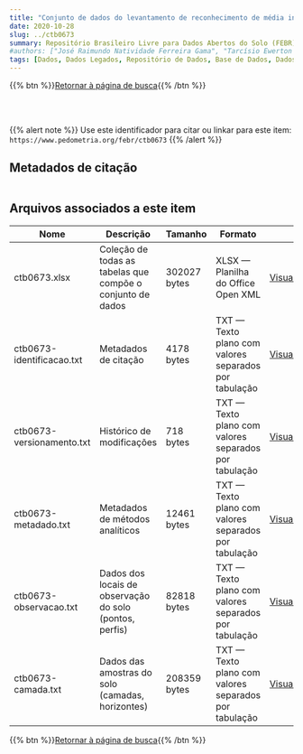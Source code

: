 ```yaml
---
title: "Conjunto de dados do levantamento de reconhecimento de média intensidade 'LEVANTAMENTO DE RECONHECIMENTO DE MÉDIA INTENSIDADE DOS SOLOS E AVALIAÇÃO DA APTIDÃO AGRÍCOLA DAS TERRAS DA ÁREA DO PÓLO RORAIMA'"
date: 2020-10-28
slug: ../ctb0673
summary: Repositório Brasileiro Livre para Dados Abertos do Solo (FEBR) | A febre dos dados de solo no Brasil
#authors: ["José Raimundo Natividade Ferreira Gama", "Tarcísio Ewerton Rodrigues", "Raphael David dos Santos", "Raimundo Silva Rego", "Paulo Lacerda dos Santos", "Antonio Agostinho Cavalcanti Lima", "Amarindo Fausto Soares", "João Souza Martins", "João Marcos Lima da Silva", "Raymundo Mendes Sobral Filho", "Washington de Oliveira Barreto", "Maria Amélia de Moraes Duriez", "Ruth Andrade Leal Johas", "José Lopes de Paula", "Loiva Lizia Antonello", "Therezinha da Costa Lima", "Evanda Maria Rodrigues", "Raphael Minotti Bloise", "Gisa Nara C. Moreira", "Terezinha Xavier Bastos&#10", "(NA)"]
tags: [Dados, Dados Legados, Repositório de Dados, Base de Dados, Dados Abertos]
---
```


<style>
div.alert > div {
    font-size: 0.8rem;
}
</style>

{{% btn %}}<a href="/febr/buscar/">Retornar à página de busca</a>{{% /btn %}}

<br>
<br>

{{% alert note %}}
Use este identificador para citar ou linkar para este item: `https://www.pedometria.org/febr/ctb0673`
{{% /alert %}}

## Metadados de citação

<table>
<!-- Fonte: https://gist.github.com/jfreels/6814721 -->
<script src="https://d3js.org/d3.v3.min.js" charset="utf-8"></script>
<script type='text/javascript' src='/febr/buscar/script.js'></script>
<script type='text/javascript'>
  d3.tsv('ctb0673-identificacao.txt',function (data) {
    var columns = ['campo', 'valor']
    tabulate(data, columns)
  })
</script>
</table>

## Arquivos associados a este item

<table style="width:100%">
  <thead>
    <tr>
      <th>Nome</th>
      <th>Descrição</th>
      <th>Tamanho</th>
      <th>Formato</th>
      <th></th>
    </tr>
  </thead>
  <tbody>
    <tr>
      <td>ctb0673.xlsx</td>
      <td>Coleção de todas as tabelas que compõe o conjunto de dados</td>
      <td>302027 bytes</td>
      <td>XLSX — Planilha do Office Open XML</td>
      <td><a href="https://cloud.utfpr.edu.br/index.php/s/Df6dhfzYJ1DDeso/download?path=%2Fctb0673&files=ctb0673.xlsx" class="btn btn-primary btn-block" role="button">Visualizar/Abrir</a></td>
    </tr>
    <tr>
      <td>ctb0673-identificacao.txt</td>
      <td>Metadados de citação</td>
      <td>4178 bytes</td>
      <td>TXT — Texto plano com valores separados por tabulação</td>
      <td><a href="https://cloud.utfpr.edu.br/index.php/s/Df6dhfzYJ1DDeso/download?path=%2Fctb0673&files=ctb0673-identificacao.txt" class="btn btn-primary btn-block" role="button">Visualizar/Abrir</a></td>
    </tr>
    <tr>
      <td>ctb0673-versionamento.txt</td>
      <td>Histórico de modificações</td>
      <td>718 bytes</td>
      <td>TXT — Texto plano com valores separados por tabulação</td>
      <td><a href="https://cloud.utfpr.edu.br/index.php/s/Df6dhfzYJ1DDeso/download?path=%2Fctb0673&files=ctb0673-versionamento.txt" class="btn btn-primary btn-block" role="button">Visualizar/Abrir</a></td>
    </tr>
    <tr>
      <td>ctb0673-metadado.txt</td>
      <td>Metadados de métodos analíticos</td>
      <td>12461 bytes</td>
      <td>TXT — Texto plano com valores separados por tabulação</td>
      <td><a href="https://cloud.utfpr.edu.br/index.php/s/Df6dhfzYJ1DDeso/download?path=%2Fctb0673&files=ctb0673-metadado.txt" class="btn btn-primary btn-block" role="button">Visualizar/Abrir</a></td>
    </tr>
    <tr>
      <td>ctb0673-observacao.txt</td>
      <td>Dados dos locais de observação do solo (pontos, perfis)</td>
      <td>82818 bytes</td>
      <td>TXT — Texto plano com valores separados por tabulação</td>
      <td><a href="https://cloud.utfpr.edu.br/index.php/s/Df6dhfzYJ1DDeso/download?path=%2Fctb0673&files=ctb0673-observacao.txt" class="btn btn-primary btn-block" role="button">Visualizar/Abrir</a></td>
    </tr>
    <tr>
      <td>ctb0673-camada.txt</td>
      <td>Dados das amostras do solo (camadas, horizontes)</td>
      <td>208359 bytes</td>
      <td>TXT — Texto plano com valores separados por tabulação</td>
      <td><a href="https://cloud.utfpr.edu.br/index.php/s/Df6dhfzYJ1DDeso/download?path=%2Fctb0673&files=ctb0673-camada.txt" class="btn btn-primary btn-block" role="button">Visualizar/Abrir</a></td>
    </tr>
  </tbody>
</table>

{{% btn %}}<a href="/febr/buscar/">Retornar à página de busca</a>{{% /btn %}}
